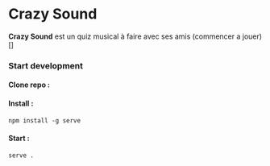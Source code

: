 # Crazy Sound

**Crazy Sound** est un quiz musical à faire avec ses amis (commencer a jouer)[]

### Start development

#### Clone repo :

#### Install :
`npm install -g serve`

#### Start :
`serve .`